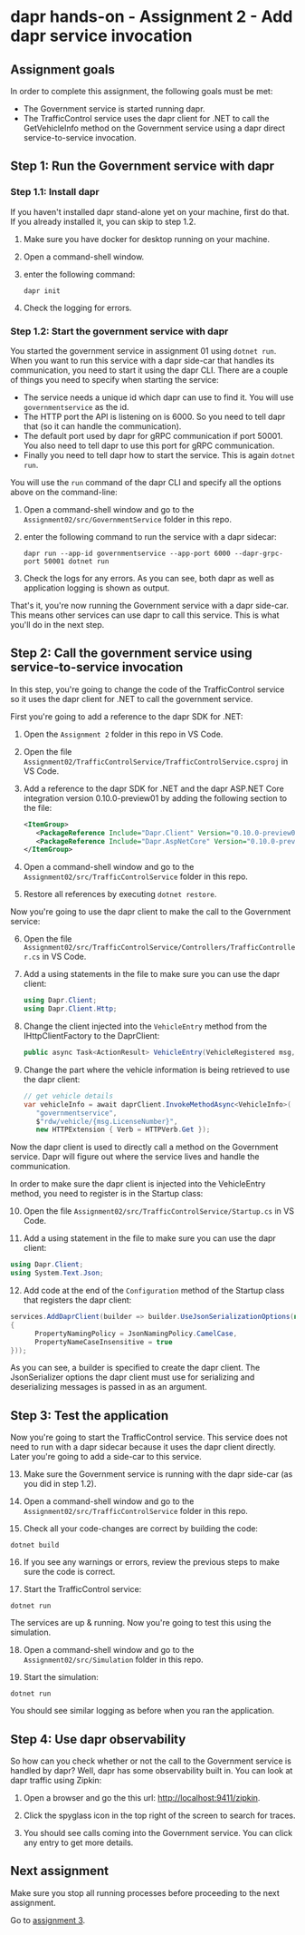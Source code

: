 # dapr hands-on - Assignment 2 - Add dapr service invocation

## Assignment goals

In order to complete this assignment, the following goals must be met:

- The Government service is started running dapr.
- The TrafficControl service uses the dapr client for .NET to call the GetVehicleInfo method on the Government service using a dapr direct service-to-service invocation.

## Step 1: Run the Government service with dapr

### Step 1.1: Install dapr

If you haven't installed dapr stand-alone yet on your machine, first do that. If you already installed it, you can skip to step 1.2.

1. Make sure you have docker for desktop running on your machine.

2. Open a command-shell window.

3. enter the following command:

   ```
   dapr init
   ```

4. Check the logging for errors.

### Step 1.2: Start the government service with dapr

You started the government service in assignment 01 using `dotnet run`. When you want to run this service with a dapr side-car that handles its communication, you need to start it using the dapr CLI. There are a couple of things you need to specify when starting the service:

- The service needs a unique id which dapr can use to find it. You will use `governmentservice` as the id.
- The HTTP port the API is listening on is 6000. So you need to tell dapr that (so it can handle the communication).
- The default port used by dapr for gRPC communication if port 50001. You also need to tell dapr to use this port for gRPC communication.
- Finally you need to tell dapr how to start the service. This is again `dotnet run`.

You will use the `run` command of the dapr CLI and specify all the options above on the command-line:

1. Open a command-shell window and go to the `Assignment02/src/GovernmentService` folder in this repo.

2. enter the following command to run the service with a dapr sidecar:

   ```
   dapr run --app-id governmentservice --app-port 6000 --dapr-grpc-port 50001 dotnet run
   ```

3. Check the logs for any errors. As you can see, both dapr as well as application logging is shown as output.

That's it, you're now running the Government service with a dapr side-car. This means other services can use dapr to call this service. This is what you'll do in the next step.

## Step 2: Call the government service using service-to-service invocation

In this step, you're going to change the code of the TrafficControl service so it uses the dapr client for .NET to call the government service.

First you're going to add a reference to the dapr SDK for .NET:

1. Open the `Assignment 2` folder in this repo in VS Code.

2. Open the file `Assignment02/TrafficControlService/TrafficControlService.csproj` in VS Code.

3. Add a reference to the dapr SDK for .NET and the dapr ASP.NET Core integration version 0.10.0-preview01 by adding the following section to the file:

   ```xml
   <ItemGroup>
      <PackageReference Include="Dapr.Client" Version="0.10.0-preview01" />
      <PackageReference Include="Dapr.AspNetCore" Version="0.10.0-preview01" />
   </ItemGroup>
   ```

4. Open a command-shell window and go to the `Assignment02/src/TrafficControlService` folder in this repo.

5. Restore all references by executing `dotnet restore`.

Now you're going to use the dapr client to make the call to the Government service:

6. Open the file `Assignment02/src/TrafficControlService/Controllers/TrafficController.cs` in VS Code.

7. Add a using statements in the file to make sure you can use the dapr client:

   ```csharp
   using Dapr.Client;
   using Dapr.Client.Http;
   ```

8. Change the client injected into the `VehicleEntry` method from the IHttpClientFactory to the DaprClient:

   ```csharp
   public async Task<ActionResult> VehicleEntry(VehicleRegistered msg, [FromServices] DaprClient daprClient)

   ```

9. Change the part where the vehicle information is being retrieved to use the dapr client:

   ```csharp
   // get vehicle details
   var vehicleInfo = await daprClient.InvokeMethodAsync<VehicleInfo>(
      "governmentservice",
      $"rdw/vehicle/{msg.LicenseNumber}",
      new HTTPExtension { Verb = HTTPVerb.Get });
   ```

Now the dapr client is used to directly call a method on the Government service. Dapr will figure out where the service lives and handle the communication.

In order to make sure the dapr client is injected into the VehicleEntry method, you need to register is in the Startup class:

10. Open the file `Assignment02/src/TrafficControlService/Startup.cs` in VS Code.

11. Add a using statement in the file to make sure you can use the dapr client:

   ```csharp
   using Dapr.Client;
   using System.Text.Json;
   ```

12. Add code at the end of the `Configuration` method of the Startup class that registers the dapr client:

   ```csharp
   services.AddDaprClient(builder => builder.UseJsonSerializationOptions(new JsonSerializerOptions()
   {
         PropertyNamingPolicy = JsonNamingPolicy.CamelCase,
         PropertyNameCaseInsensitive = true
   }));
   ```

   As you can see, a builder is specified to create the dapr client. The JsonSerializer options the dapr client must use for serializing and deserializing messages is passed in as an argument.

## Step 3: Test the application

Now you're going to start the TrafficControl service. This service does not need to run with a dapr sidecar because it uses the dapr client directly. Later you're going to add a side-car to this service.

13. Make sure the Government service is running with the dapr side-car (as you did in step 1.2).

14. Open a command-shell window and go to the `Assignment02/src/TrafficControlService` folder in this repo.

15. Check all your code-changes are correct by building the code:

   ```
   dotnet build
   ```

16. If you see any warnings or errors, review the previous steps to make sure the code is correct.

17. Start the TrafficControl service:

   ```
   dotnet run
   ```

The services are up & running. Now you're going to test this using the simulation.

18. Open a command-shell window and go to the `Assignment02/src/Simulation` folder in this repo.

19. Start the simulation:

   ```
   dotnet run
   ```

You should see similar logging as before when you ran the application.

## Step 4: Use dapr observability

So how can you check whether or not the call to the Government service is handled by dapr? Well, dapr has some observability built in. You can look at dapr traffic using Zipkin:

1. Open a browser and go the this url: [http://localhost:9411/zipkin](http://localhost:9411/zipkin).

2. Click the spyglass icon in the top right of the screen to search for traces.

3. You should see calls coming into the Government service. You can click any entry to get more details.

## Next assignment

Make sure you stop all running processes before proceeding to the next assignment.

Go to [assignment 3](../Assignment03/README.md).